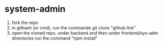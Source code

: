 # system-admin
1. fork the repo
2. in gitbash (or cmd), run the commande git clone "github link"
3. open the cloned repo, under backend and then under frontend/sys-adm directories run the command "npm install"
